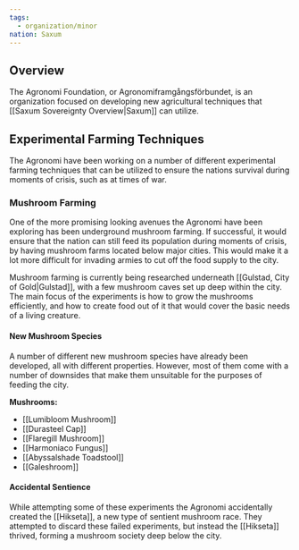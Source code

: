 ```yaml
---
tags:
  - organization/minor
nation: Saxum
---
```


## Overview
The Agronomi Foundation, or Agronomiframgångsförbundet, is an organization focused on developing new agricultural techniques that [[Saxum Sovereignty Overview|Saxum]] can utilize.
## Experimental Farming Techniques
The Agronomi have been working on a number of different experimental farming techniques that can be utilized to ensure the nations survival during moments of crisis, such as at times of war.
### Mushroom Farming
One of the more promising looking avenues the Agronomi have been exploring has been underground mushroom farming. If successful, it would ensure that the nation can still feed its population during moments of crisis, by having mushroom farms located below major cities. This would make it a lot more difficult for invading armies to cut off the food supply to the city.

Mushroom farming is currently being researched underneath [[Gulstad, City of Gold|Gulstad]], with a few mushroom caves set up deep within the city. The main focus of the experiments is how to grow the mushrooms efficiently, and how to create food out of it that would cover the basic needs of a living creature.
#### New Mushroom Species
A number of different new mushroom species have already been developed, all with different properties. However, most of them come with a number of downsides that make them unsuitable for the purposes of feeding the city.

**Mushrooms:**
- [[Lumibloom Mushroom]]
- [[Durasteel Cap]]
- [[Flaregill Mushroom]]
- [[Harmoniaco Fungus]]
- [[Abyssalshade Toadstool]]
- [[Galeshroom]]
#### Accidental Sentience
While attempting some of these experiments the Agronomi accidentally created the [[Hikseta]], a new type of sentient mushroom race. They attempted to discard these failed experiments, but instead the [[Hikseta]] thrived, forming a mushroom society deep below the city.